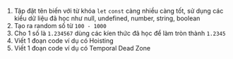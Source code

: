 1. Tập đặt tên biến với từ khóa `let` `const` càng nhiều càng tốt, sử dụng các kiểu dữ liệu đã học như null, undefined, number, string, boolean
2. Tạo ra random số từ `100 - 1000`
3. Cho 1 số là `1.234567` dùng các kíen thức đã học để làm tròn thành `1.2345`
4. Viết 1 đoạn code ví dụ có Hoisting
5. Viết 1 đoạn code ví dụ có Temporal Dead Zone
